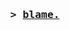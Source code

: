 <h3 align="center">
                <samp>&gt; 
                <b><a target="_blank" href="http://wonder.rip">blame.</a></b>
        </samp>
</h3>
